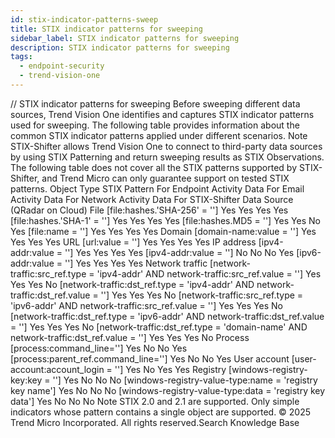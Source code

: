 ```yaml
---
id: stix-indicator-patterns-sweep
title: STIX indicator patterns for sweeping
sidebar_label: STIX indicator patterns for sweeping
description: STIX indicator patterns for sweeping
tags:
  - endpoint-security
  - trend-vision-one
---
```


/*<![CDATA[*/ $('#title').html($('meta[name=map-description]').attr('content')); /*]]>*/ STIX indicator patterns for sweeping Before sweeping different data sources, Trend Vision One identifies and captures STIX indicator patterns used for sweeping. The following table provides information about the common STIX indicator patterns applied under different scenarios. Note STIX-Shifter allows Trend Vision One to connect to third-party data sources by using STIX Patterning and return sweeping results as STIX Observations. The following table does not cover all the STIX patterns supported by STIX-Shifter, and Trend Micro can only guarantee support on tested STIX patterns. Object Type STIX Pattern For Endpoint Activity Data For Email Activity Data For Network Activity Data For STIX-Shifter Data Source (QRadar on Cloud) File [file:hashes.'SHA-256' = '<SHA256 value>'] Yes Yes Yes Yes [file:hashes.'SHA-1' = '<SHA1 value>'] Yes Yes Yes Yes [file:hashes.MD5 = '<md5 value>'] Yes Yes No Yes [file:name = '<file name string>'] Yes Yes Yes Yes Domain [domain-name:value = '<domain name string>'] Yes Yes Yes Yes URL [url:value = '<url string>'] Yes Yes Yes Yes IP address [ipv4-addr:value = '<ip address>'] Yes Yes Yes Yes [ipv4-addr:value = '<ip cidr>'] No No No Yes [ipv6-addr:value = '<ip address>'] Yes Yes Yes Yes Network traffic [network-traffic:src_ref.type = 'ipv4-addr' AND network-traffic:src_ref.value = '<ip address>'] Yes Yes Yes No [network-traffic:dst_ref.type = 'ipv4-addr' AND network-traffic:dst_ref.value = '<ip address>'] Yes Yes Yes No [network-traffic:src_ref.type = 'ipv6-addr' AND network-traffic:src_ref.value = '<ip address>'] Yes Yes Yes No [network-traffic:dst_ref.type = 'ipv6-addr' AND network-traffic:dst_ref.value = '<ip address>'] Yes Yes Yes No [network-traffic:dst_ref.type = 'domain-name' AND network-traffic:dst_ref.value = '<domain name string>'] Yes Yes Yes No Process [process:command_line='<command line string>'] Yes No No Yes [process:parent_ref.command_line='<command line string>'] Yes No No Yes User account [user-account:account_login = '<account name>'] Yes No Yes Yes Registry [windows-registry-key:key = '<registry key path>'] Yes No No No [windows-registry-value-type:name = 'registry key name'] Yes No No No [windows-registry-value-type:data = 'registry key data'] Yes No No No Note STIX 2.0 and 2.1 are supported. Only simple indicators whose pattern contains a single object are supported. © 2025 Trend Micro Incorporated. All rights reserved.Search Knowledge Base